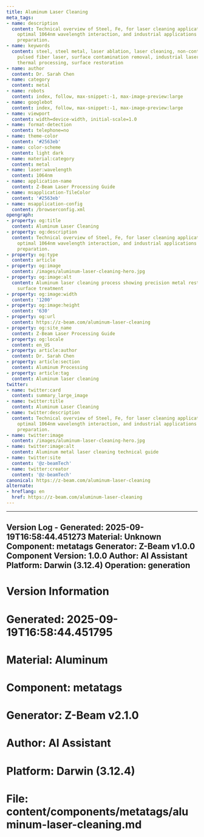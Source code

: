 ```yaml
---
title: Aluminum Laser Cleaning
meta_tags:
- name: description
  content: Technical overview of Steel, Fe, for laser cleaning applications, including
    optimal 1064nm wavelength interaction, and industrial applications in surface
    preparation.
- name: keywords
  content: steel, steel metal, laser ablation, laser cleaning, non-contact cleaning,
    pulsed fiber laser, surface contamination removal, industrial laser parameters,
    thermal processing, surface restoration
- name: author
  content: Dr. Sarah Chen
- name: category
  content: metal
- name: robots
  content: index, follow, max-snippet:-1, max-image-preview:large
- name: googlebot
  content: index, follow, max-snippet:-1, max-image-preview:large
- name: viewport
  content: width=device-width, initial-scale=1.0
- name: format-detection
  content: telephone=no
- name: theme-color
  content: '#2563eb'
- name: color-scheme
  content: light dark
- name: material:category
  content: metal
- name: laser:wavelength
  content: 1064nm
- name: application-name
  content: Z-Beam Laser Processing Guide
- name: msapplication-TileColor
  content: '#2563eb'
- name: msapplication-config
  content: /browserconfig.xml
opengraph:
- property: og:title
  content: Aluminum Laser Cleaning
- property: og:description
  content: Technical overview of Steel, Fe, for laser cleaning applications, including
    optimal 1064nm wavelength interaction, and industrial applications in surface
    preparation.
- property: og:type
  content: article
- property: og:image
  content: /images/aluminum-laser-cleaning-hero.jpg
- property: og:image:alt
  content: Aluminum laser cleaning process showing precision metal restoration and
    surface treatment
- property: og:image:width
  content: '1200'
- property: og:image:height
  content: '630'
- property: og:url
  content: https://z-beam.com/aluminum-laser-cleaning
- property: og:site_name
  content: Z-Beam Laser Processing Guide
- property: og:locale
  content: en_US
- property: article:author
  content: Dr. Sarah Chen
- property: article:section
  content: Aluminum Processing
- property: article:tag
  content: Aluminum laser cleaning
twitter:
- name: twitter:card
  content: summary_large_image
- name: twitter:title
  content: Aluminum Laser Cleaning
- name: twitter:description
  content: Technical overview of Steel, Fe, for laser cleaning applications, including
    optimal 1064nm wavelength interaction, and industrial applications in surface
    preparation.
- name: twitter:image
  content: /images/aluminum-laser-cleaning-hero.jpg
- name: twitter:image:alt
  content: Aluminum metal laser cleaning technical guide
- name: twitter:site
  content: '@z-beamTech'
- name: twitter:creator
  content: '@z-beamTech'
canonical: https://z-beam.com/aluminum-laser-cleaning
alternate:
- hreflang: en
  href: https://z-beam.com/aluminum-laser-cleaning
---
```


---
Version Log - Generated: 2025-09-19T16:58:44.451273
Material: Unknown
Component: metatags
Generator: Z-Beam v1.0.0
Component Version: 1.0.0
Author: AI Assistant
Platform: Darwin (3.12.4)
Operation: generation
---

# Version Information
# Generated: 2025-09-19T16:58:44.451795
# Material: Aluminum
# Component: metatags
# Generator: Z-Beam v2.1.0
# Author: AI Assistant
# Platform: Darwin (3.12.4)
# File: content/components/metatags/aluminum-laser-cleaning.md